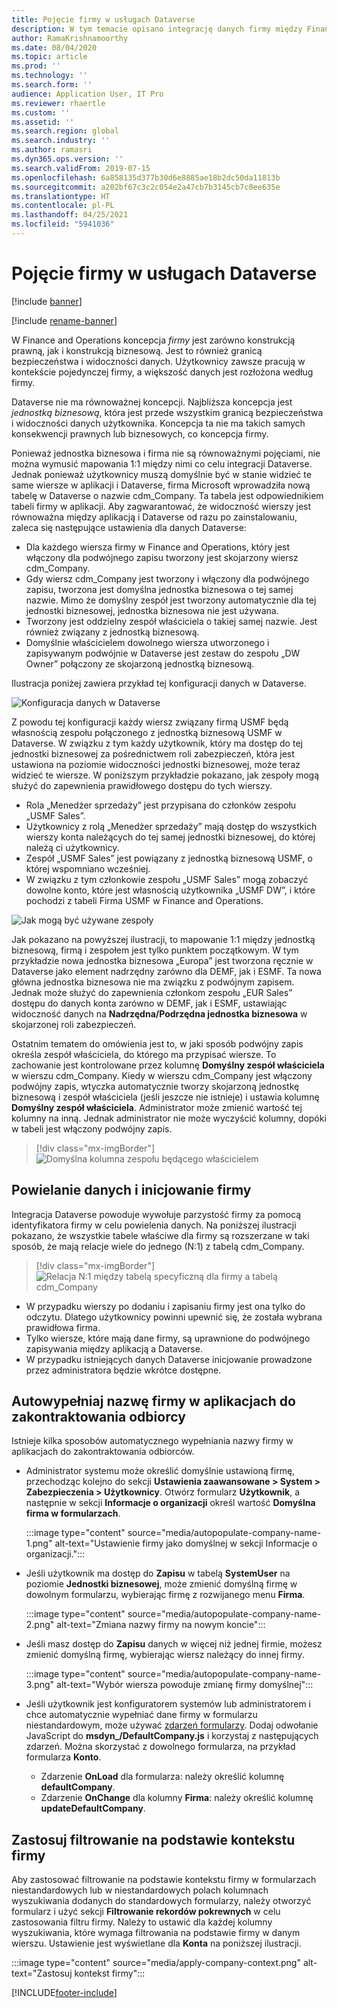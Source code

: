 ```yaml
---
title: Pojęcie firmy w usługach Dataverse
description: W tym temacie opisano integrację danych firmy między Finance and Operations i Dataverse.
author: RamaKrishnamoorthy
ms.date: 08/04/2020
ms.topic: article
ms.prod: ''
ms.technology: ''
ms.search.form: ''
audience: Application User, IT Pro
ms.reviewer: rhaertle
ms.custom: ''
ms.assetid: ''
ms.search.region: global
ms.search.industry: ''
ms.author: ramasri
ms.dyn365.ops.version: ''
ms.search.validFrom: 2019-07-15
ms.openlocfilehash: 6a858135d377b30d6e8885ae18b2dc50da11813b
ms.sourcegitcommit: a202bf67c3c2c054e2a47cb7b3145cb7c0ee635e
ms.translationtype: HT
ms.contentlocale: pl-PL
ms.lasthandoff: 04/25/2021
ms.locfileid: "5941036"
---
```

# <a name="company-concept-in-dataverse"></a>Pojęcie firmy w usługach Dataverse

[!include [banner](../../includes/banner.md)]

[!include [rename-banner](~/includes/cc-data-platform-banner.md)]


W Finance and Operations koncepcja *firmy* jest zarówno konstrukcją prawną, jak i konstrukcją biznesową. Jest to również granicą bezpieczeństwa i widoczności danych. Użytkownicy zawsze pracują w kontekście pojedynczej firmy, a większość danych jest rozłożona według firmy.

Dataverse nie ma równoważnej koncepcji. Najbliższa koncepcja jest *jednostką biznesową*, która jest przede wszystkim granicą bezpieczeństwa i widoczności danych użytkownika. Koncepcja ta nie ma takich samych konsekwencji prawnych lub biznesowych, co koncepcja firmy.

Ponieważ jednostka biznesowa i firma nie są równoważnymi pojęciami, nie można wymusić mapowania 1:1 między nimi co celu integracji Dataverse. Jednak ponieważ użytkownicy muszą domyślnie być w stanie widzieć te same wiersze w aplikacji i Dataverse, firma Microsoft wprowadziła nową tabelę w Dataverse o nazwie cdm\_Company. Ta tabela jest odpowiednikiem tabeli firmy w aplikacji. Aby zagwarantować, że widoczność wierszy jest równoważna między aplikacją i Dataverse od razu po zainstalowaniu, zaleca się następujące ustawienia dla danych Dataverse:

+ Dla każdego wiersza firmy w Finance and Operations, który jest włączony dla podwójnego zapisu tworzony jest skojarzony wiersz cdm\_Company.
+ Gdy wiersz cdm\_Company jest tworzony i włączony dla podwójnego zapisu, tworzona jest domyślna jednostka biznesowa o tej samej nazwie. Mimo że domyślny zespół jest tworzony automatycznie dla tej jednostki biznesowej, jednostka biznesowa nie jest używana.
+ Tworzony jest oddzielny zespół właściciela o takiej samej nazwie. Jest również związany z jednostką biznesową.
+ Domyślnie właścicielem dowolnego wiersza utworzonego i zapisywanym podwójnie w Dataverse jest zestaw do zespołu „DW Owner” połączony ze skojarzoną jednostką biznesową.

Ilustracja poniżej zawiera przykład tej konfiguracji danych w Dataverse.

![Konfiguracja danych w Dataverse](media/dual-write-company-1.png)

Z powodu tej konfiguracji każdy wiersz związany firmą USMF będą własnością zespołu połączonego z jednostką biznesową USMF w Dataverse. W związku z tym każdy użytkownik, który ma dostęp do tej jednostki biznesowej za pośrednictwem roli zabezpieczeń, która jest ustawiona na poziomie widoczności jednostki biznesowej, może teraz widzieć te wiersze. W poniższym przykładzie pokazano, jak zespoły mogą służyć do zapewnienia prawidłowego dostępu do tych wierszy.

+ Rola „Menedżer sprzedaży” jest przypisana do członków zespołu „USMF Sales”.
+ Użytkownicy z rolą „Menedżer sprzedaży” mają dostęp do wszystkich wierszy konta należących do tej samej jednostki biznesowej, do której należą ci użytkownicy.
+ Zespół „USMF Sales” jest powiązany z jednostką biznesową USMF, o której wspomniano wcześniej.
+ W związku z tym członkowie zespołu „USMF Sales” mogą zobaczyć dowolne konto, które jest własnością użytkownika „USMF DW”, i które pochodzi z tabeli Firma USMF w Finance and Operations.

![Jak mogą być używane zespoły](media/dual-write-company-2.png)

Jak pokazano na powyższej ilustracji, to mapowanie 1:1 między jednostką biznesową, firmą i zespołem jest tylko punktem początkowym. W tym przykładzie nowa jednostka biznesowa „Europa” jest tworzona ręcznie w Dataverse jako element nadrzędny zarówno dla DEMF, jak i ESMF. Ta nowa główna jednostka biznesowa nie ma związku z podwójnym zapisem. Jednak może służyć do zapewnienia członkom zespołu „EUR Sales” dostępu do danych konta zarówno w DEMF, jak i ESMF, ustawiając widoczność danych na **Nadrzędna/Podrzędna jednostka biznesowa** w skojarzonej roli zabezpieczeń.

Ostatnim tematem do omówienia jest to, w jaki sposób podwójny zapis określa zespół właściciela, do którego ma przypisać wiersze. To zachowanie jest kontrolowane przez kolumnę **Domyślny zespół właściciela** w wierszu cdm\_Company. Kiedy w wierszu cdm\_Company jest włączony podwójny zapis, wtyczka automatycznie tworzy skojarzoną jednostkę biznesową i zespół właściciela (jeśli jeszcze nie istnieje) i ustawia kolumnę **Domyślny zespół właściciela**. Administrator może zmienić wartość tej kolumny na inną. Jednak administrator nie może wyczyścić kolumny, dopóki w tabeli jest włączony podwójny zapis.

> [!div class="mx-imgBorder"]
![Domyślna kolumna zespołu będącego właścicielem](media/dual-write-default-owning-team.jpg)

## <a name="company-striping-and-bootstrapping"></a>Powielanie danych i inicjowanie firmy

Integracja Dataverse powoduje wywołuje parzystość firmy za pomocą identyfikatora firmy w celu powielenia danych. Na poniższej ilustracji pokazano, że wszystkie tabele właściwe dla firmy są rozszerzane w taki sposób, że mają relacje wiele do jednego (N:1) z tabelą cdm\_Company.

> [!div class="mx-imgBorder"]
![Relacja N:1 między tabelą specyficzną dla firmy a tabelą cdm_Company](media/dual-write-bootstrapping.png)

+ W przypadku wierszy po dodaniu i zapisaniu firmy jest ona tylko do odczytu. Dlatego użytkownicy powinni upewnić się, że została wybrana prawidłowa firma.
+ Tylko wiersze, które mają dane firmy, są uprawnione do podwójnego zapisywania między aplikacją a Dataverse.
+ W przypadku istniejących danych Dataverse inicjowanie prowadzone przez administratora będzie wkrótce dostępne.


## <a name="autopopulate-company-name-in-customer-engagement-apps"></a>Autowypełniaj nazwę firmy w aplikacjach do zakontraktowania odbiorcy

Istnieje kilka sposobów automatycznego wypełniania nazwy firmy w aplikacjach do zakontraktowania odbiorców.

+ Administrator systemu może określić domyślnie ustawioną firmę, przechodząc kolejno do sekcji **Ustawienia zaawansowane > System > Zabezpieczenia > Użytkownicy**. Otwórz formularz **Użytkownik**, a następnie w sekcji **Informacje o organizacji** określ wartość **Domyślna firma w formularzach**.

    :::image type="content" source="media/autopopulate-company-name-1.png" alt-text="Ustawienie firmy jako domyślnej w sekcji Informacje o organizacji.":::

+ Jeśli użytkownik ma dostęp do **Zapisu** w tabelą **SystemUser** na poziomie **Jednostki biznesowej**, może zmienić domyślną firmę w dowolnym formularzu, wybierając firmę z rozwijanego menu **Firma**.

    :::image type="content" source="media/autopopulate-company-name-2.png" alt-text="Zmiana nazwy firmy na nowym koncie":::

+ Jeśli masz dostęp do **Zapisu** danych w więcej niż jednej firmie, możesz zmienić domyślną firmę, wybierając wiersz należący do innej firmy.

    :::image type="content" source="media/autopopulate-company-name-3.png" alt-text="Wybór wiersza powoduje zmianę firmy domyślnej":::

+ Jeśli użytkownik jest konfiguratorem systemów lub administratorem i chce automatycznie wypełniać dane firmy w formularzu niestandardowym, może używać [zdarzeń formularzy](/powerapps/developer/model-driven-apps/clientapi/events-forms-grids). Dodaj odwołanie JavaScript do **msdyn_/DefaultCompany.js** i korzystaj z następujących zdarzeń. Można skorzystać z dowolnego formularza, na przykład formularza **Konto**.

    + Zdarzenie **OnLoad** dla formularza: należy określić kolumnę **defaultCompany**.
    + Zdarzenie **OnChange** dla kolumny **Firma**: należy określić kolumnę **updateDefaultCompany**.

## <a name="apply-filtering-based-on-the-company-context"></a>Zastosuj filtrowanie na podstawie kontekstu firmy

Aby zastosować filtrowanie na podstawie kontekstu firmy w formularzach niestandardowych lub w niestandardowych polach kolumnach wyszukiwania dodanych do standardowych formularzy, należy otworzyć formularz i użyć sekcji **Filtrowanie rekordów pokrewnych** w celu zastosowania filtru firmy. Należy to ustawić dla każdej kolumny wyszukiwania, które wymaga filtrowania na podstawie firmy w danym wierszu. Ustawienie jest wyświetlane dla **Konta** na poniższej ilustracji.

:::image type="content" source="media/apply-company-context.png" alt-text="Zastosuj kontekst firmy":::



[!INCLUDE[footer-include](../../../../includes/footer-banner.md)]